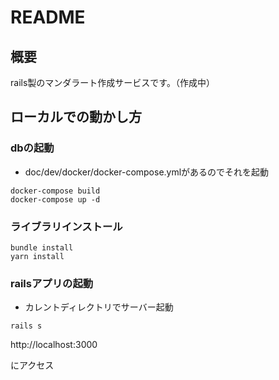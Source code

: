 # README

## 概要
rails製のマンダラート作成サービスです。（作成中）

## ローカルでの動かし方

### dbの起動
- doc/dev/docker/docker-compose.ymlがあるのでそれを起動
```
docker-compose build
docker-compose up -d
```

### ライブラリインストール
```
bundle install
yarn install
```

### railsアプリの起動
- カレントディレクトリでサーバー起動
```
rails s
```

http://localhost:3000

にアクセス